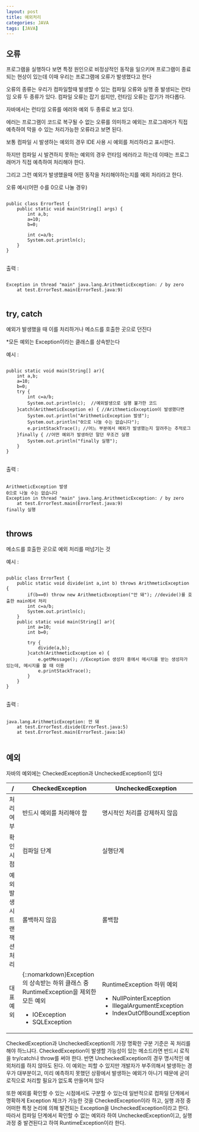 ```yaml
---
layout: post
title: 예외처리
categories: JAVA
tags: [JAVA]
---
```

## 오류
프로그램을 실행하다 보면 특정 원인으로 비정상적인 동작을 일으키며 프로그램이 종료되는 현상이 있는데 이때 우리는 프로그램에 오류가 발생했다고 한다

오류의 종류는 우리가 컴파일할때 발생할 수 있는 컴파일 오류와 실행 중 발생되는 런타임 오류 두 종류가 있다. 컴파일 오류는 잡기 쉽지만, 런타임 오류는 잡기가 까다롭다.

자바에서는 런타임 오류를 에러와 예외 두 종류로 보고 있다.

에러는 프로그램이 코드로 복구될 수 없는 오류를 의미하고 예외는 프로그래머가 직접 예측하여 막을 수 있는 처리가능한 오류라고 보면 된다.

보통 컴파일 시 발생하는 예외의 경우 IDE 사용 시 예외를 처리하라고 표시한다.

하지만 컴파일 시 발견하지 못하는 예외의 경우 런타임 에러라고 하는데 이때는 프로그래머가 직접 예측하여 처리해야 한다.

그리고 그런 예외가 발생했을때 어떤 동작을 처리해야하는지를 예외 처리라고 한다.

오류 예시(어떤 수를 0으로 나눌 경우)
<pre>
<code>
public class ErrorTest {
    public static void main(String[] args) {
        int a,b;
        a=10;
        b=0;

        int c=a/b;
        System.out.println(c);
    }
}
</code>
</pre>
출력 :
<pre>
<code>
Exception in thread "main" java.lang.ArithmeticException: / by zero
	at test.ErrorTest.main(ErrorTest.java:9)
</code>
</pre>

## try, catch
예외가 발생했을 때 이를 처리하거나 메소드를 호출한 곳으로 던진다

*모든 예외는 Exception이라는 클래스를 상속받는다

예시 :
<pre>
<code>
public static void main(String[] ar){
	int a,b;
	a=10;
	b=0;
	try {
		int c=a/b;
		System.out.println(c);	//예외발생으로 실행 불가한 코드
	}catch(ArithmeticException e) { //ArithmeticException이 발생했다면
		System.out.println("ArithmeticException 발생");
		System.out.println("0으로 나눌 수는 없습니다");
		e.printStackTrace(); //어느 부분에서 예외가 발생했는지 알려주는 추적로그
	}finally { //어떤 예외가 발생하던 말던 무조건 실행
		System.out.println("finally 실행");
	}
}
</code>
</pre>
출력 :
<pre>
<code>
ArithmeticException 발생
0으로 나눌 수는 없습니다
Exception in thread "main" java.lang.ArithmeticException: / by zero
	at test.ErrorTest.main(ErrorTest.java:9)
finally 실행
</code>
</pre>
## throws
메소드를 호출한 곳으로 예외 처리를 떠넘기는 것

예시 :
<pre>
<code>
public class ErrorTest {
    public static void divide(int a,int b) throws ArithmeticException {
        if(b==0) throw new ArithmeticException("안 돼"); //devide()를 호출한 main에서 처리
        int c=a/b;
        System.out.println(c);
    }
    public static void main(String[] ar){
        int a=10;
        int b=0;

        try {
            divide(a,b);
        }catch(ArithmeticException e) {
            e.getMessage(); //Exception 생성자 중에서 메시지를 받는 생성자가 있는데, 메시지를 볼 때 이용
            e.printStackTrace();
        }
    }
}
</code>
</pre>
출력 :
<pre>
<code>
java.lang.ArithmeticException: 안 돼
	at test.ErrorTest.divide(ErrorTest.java:5)
	at test.ErrorTest.main(ErrorTest.java:14)
</code>
</pre>
## 예외

자바의 예외에는 CheckedException과 UncheckedException이 있다

|   /   | CheckedException | UncheckedEcxeption |
| ---- | --------------- | ----------------- |
| 처리여부 | 반드시 예외를 처리해야 함 | 명시적인 처리를 강제하지 않음 | 
| 확인시점 | 컴파일 단계 | 실행단계 |
| 예외발생시 트랜잭션 처리 | 롤백하지 않음 | 롤백함 |
| 대표 예외 |{::nomarkdown}Exception의 상속받는 하위 클래스 중<br>RuntimeException을 제외한 모든 예외<br><ul><li>IOException</li><li>SQLException</li></ul>| RuntimeException 하위 예외<br><ul><li>NullPointerException</li><li>IllegalArgumentException</li><li>IndexOutOfBoundException</li></ul>|

CheckedException과 UncheckedException의 가장 명확한 구분 기준은 꼭 처리를 해야 하느냐다. CheckedException이 발생할 가능성이 있는 메소드라면 반드시 로직을 try/catch나 throw를 써야 한다. 반면 UncheckedException의 경우 명시적인 예외처리를 하지 않아도 된다. 이 예외는 피할 수 있지만 개발자가 부주의해서 발생하는 경우가 대부분이고, 미리 예측하지 못했던 상황에서 발생하는 예외가 아니기 때문에 굳이 로직으로 처리할 필요가 없도록 만들어져 있다

또한 예외를 확인할 수 있는 시점에서도 구분할 수 있는데 일반적으로 컴파일 단계에서 명확하게 Exception 체크가 가능한 것을 CheckedException이라 하고, 실행 과정 중 어떠한 특정 논리에 의해 발견되는 Exception을 UncheckedException이라고 한다. 따라서 컴파일 단계에서 확인할 수 없는 예외라 하여 UncheckedException이고, 실행 과정 중 발견된다고 하여 RuntimeException이라 한다.